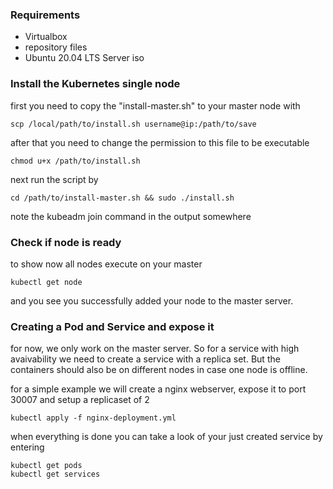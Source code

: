 ### Requirements

- Virtualbox
- repository files
- Ubuntu 20.04 LTS Server iso

### Install the Kubernetes single node
first you need to copy the "install-master.sh" to your master node with
````
scp /local/path/to/install.sh username@ip:/path/to/save
````
after that you need to change the permission to this file to be executable
`````
chmod u+x /path/to/install.sh
`````
next run the script by 
````
cd /path/to/install-master.sh && sudo ./install.sh
````
note the kubeadm join command in the output somewhere


### Check if node is ready
to show now all nodes execute on your master
````
kubectl get node
````
and you see you successfully added your node to the master server.

### Creating a Pod and Service and expose it
for now, we only work on the master server.
So for a service with high avaivability we need to create a service with a replica set. But the containers should also be on different nodes in case one node is offline.

for a simple example we will create a nginx webserver, expose it to port 30007 and setup a replicaset of 2
````
kubectl apply -f nginx-deployment.yml
````

when everything is done you can take a look of your just created service by entering

````
kubectl get pods
kubectl get services
````


